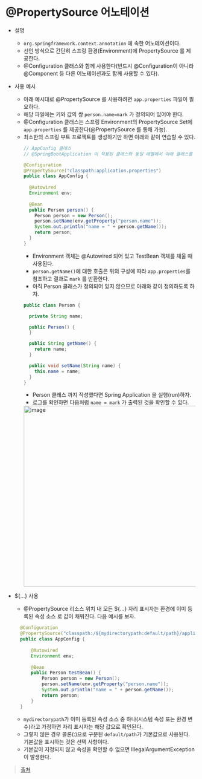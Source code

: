 # @PropertySource 어노테이션

* 설명
    * `org.springframework.context.annotation` 에 속한 어노테이션이다.
    * 선언 방식으로 간단히 스프링 환경(Environment)에 PropertySource 를 제공한다.
    * @Configuration 클래스와 함께 사용한다(반드시 @Configuration이 아니라 @Component 등 다른 어노테이션과도 함께 사용할 수 있다).
* 사용 예시
    * 아래 예시대로 @PropertySource 를 사용하려면 `app.properties` 파일이 필요하다.
    * 해당 파일에는 키와 값의 쌍 `person.name=mark` 가 정의되어 있어야 한다.
    * @Configuration 클래스는 스프링 Environment의 PropertySource Set에 `app.properties` 를 제공한다(@PropertySource 를 통해 가능).
    * 최소한의 스프링 부트 프로젝트를 생성하기만 하면 아래와 같이 연습할 수 있다.
      ```java
      // AppConfig 클래스
      // @SpringBootApplication 이 적용된 클래스와 동일 레벨에서 아래 클래스를 정의하였다. 
      
      @Configuration
      @PropertySource("classpath:application.properties")
      public class AppConfig {
        
        @Autowired
        Environment env;
        
        @Bean
        public Person person() {
          Person person = new Person();
          person.setName(env.getProperty("person.name"));
          System.out.println("name = " + person.getName());
          return person;
        }
      }
      ```
        * Environment 객체는 @Autowired 되어 있고 TestBean 객체를 채울 때 사용된다.
        * `person.getName()`에 대한 호출은 위의 구성에 따라 `app.properties`를 참조하고 결과로 `mark` 를 반환한다.
        * 아직 Person 클래스가 정의되어 있지 않으므로 아래와 같이 정의하도록 하자.
        ```java
        public class Person {

          private String name;
        
          public Person() {
          }
        
          public String getName() {
            return name;
          }
        
          public void setName(String name) {
            this.name = name;
          }
        }
        ```
        * Person 클래스 까지 작성했다면 Spring Application 을 실행(run)하자.
        * 로그를 확인하면 다음처럼 `name = mark` 가 출력된 것을 확인할 수 있다.
        <img width="478" alt="image" src="https://user-images.githubusercontent.com/49539592/143594538-5bc97237-1867-4a44-bf53-98a8e9167224.png">

* ${...} 사용
  * @PropertySource 리소스 위치 내 모든 ${...} 자리 표시자는 환경에 이미 등록된 속성 소스 로 값이 채워진다. 다음 예시를 보자.
  ```java
    @Configuration
    @PropertySource("classpath:/${mydirectorypath:default/path}/application.properties")
    public class AppConfig {
    
        @Autowired
        Environment env;
        
        @Bean
        public Person testBean() {
            Person person = new Person();
            person.setName(env.getProperty("person.name"));
            System.out.println("name = " + person.getName());
            return person;
        }
    }
  ```
  * `mydirectorypath`가 이미 등록된 속성 소스 중 하나(시스템 속성 또는 환경 변수)라고 가정하면 자리 표시자는 해당 값으로 확인된다. 
  * 그렇지 않은 경우 콜론(:)으로 구분된 `default/path`가 기본값으로 사용된다. 기본값을 표시하는 것은 선택 사항이다.
  * 기본값이 지정되지 않고 속성을 확인할 수 없으면 IllegalArgumentException이 발생한다.
> [출처](https://docs.spring.io/spring-framework/docs/current/javadoc-api/org/springframework/context/annotation/PropertySource.html)
